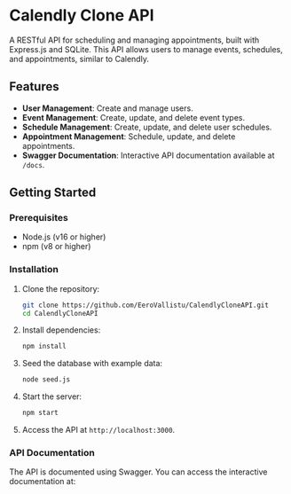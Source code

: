# Calendly Clone API

A RESTful API for scheduling and managing appointments, built with Express.js and SQLite. This API allows users to manage events, schedules, and appointments, similar to Calendly.

## Features

- **User Management**: Create and manage users.
- **Event Management**: Create, update, and delete event types.
- **Schedule Management**: Create, update, and delete user schedules.
- **Appointment Management**: Schedule, update, and delete appointments.
- **Swagger Documentation**: Interactive API documentation available at `/docs`.

## Getting Started

### Prerequisites

- Node.js (v16 or higher)
- npm (v8 or higher)

### Installation

1. Clone the repository:
   ```bash
   git clone https://github.com/EeroVallistu/CalendlyCloneAPI.git
   cd CalendlyCloneAPI
   ```

2. Install dependencies:
   ```bash
   npm install
   ```

3. Seed the database with example data:
   ```bash
   node seed.js
   ```

4. Start the server:
   ```bash
   npm start
   ```

5. Access the API at `http://localhost:3000`.

### API Documentation

The API is documented using Swagger. You can access the interactive documentation at: